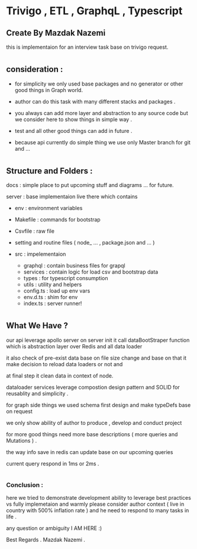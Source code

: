 # Trivigo , ETL , GraphqL , Typescript 
## Create By Mazdak Nazemi
this is implementaion for an interview task base on trivigo request.

#

## consideration :

- for simplicity we only used base packages and no generator or other good things in Graph world.

- author can do this task with many different stacks and packages .

- you always can add more layer and abstraction to any source code but we consider here to show things in simple way .

- test and all other good things can add in future .

- because api currently do simple thing we use only Master branch for git and ...

#

## Structure and Folders :

docs : simple place to put upcoming stuff and diagrams ... for future.

server : base implementaion live there which contains 
  - env : environment variables
  - Makefile : commands for bootstrap
  - Csvfile : raw file
  - setting and routine files ( node_ ... , package.json and ... )
  - src : impelementaion
      
      - graphql : contain business files for grapql
      - services : contain logic for load csv and bootstrap data
      - types : for typescript consumption
      - utils : utility and helpers
      - config.ts : load up env vars
      - env.d.ts : shim for env
      - index.ts : server runner!
#    


## What We Have ?
our api leverage apollo server on server init it call dataBootStraper
function which is abstraction layer over Redis and all data loader

it also check of pre-exist data base on file size change and base
on that it make decision to reload data loaders or not and 

at final step it clean data in context of node.



dataloader services leverage compostion design pattern and SOLID for reusablity
and simplicity .



for graph side things we used schema first design and make typeDefs
base on request 

we only show ability of author to produce , develop and conduct project 

for more good things need more base descriptions ( more queries and Mutations ) .

the way info save in redis can update base on our upcoming queries

current query respond in 1ms or 2ms .

#

### Conclusion :

here we tried to demonstrate development ability to leverage best practices vs fully implemetaion and warmly please consider author context ( live in country with 500% inflation rate ) and he need to 
respond to many tasks in life .

any question or ambiguity  I AM HERE :)

Best Regards . 
Mazdak Nazemi .
